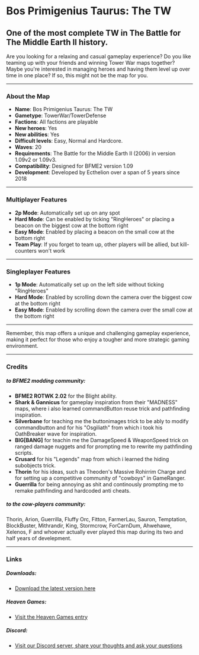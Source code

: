 # Bos Primigenius Taurus: The TW
## One of the most complete TW in The Battle for The Middle Earth II history.

Are you looking for a relaxing and casual gameplay experience? 
Do you like teaming up with your friends and winning Tower War maps together? 
Maybe you're interested in managing heroes and having them level up over time in one place? 
If so, this might not be the map for you.

---

### About the Map
- **Name**: Bos Primigenius Taurus: The TW
- **Gametype**: TowerWar/TowerDefense
- **Factions**: All factions are playable
- **New heroes**: Yes
- **New abilities**: Yes
- **Difficult levels**: Easy, Normal and Hardcore.
- **Waves**: 20
- **Requirements**: The Battle for the Middle Earth II (2006) in version 1.09v2 or 1.09v3.
- **Compatibility**: Designed for BFME2 version 1.09
- **Development**: Developed by Ecthelion over a span of 5 years since 2018

---

### Multiplayer Features
- **2p Mode**: Automatically set up on any spot
- **Hard Mode**: Can be enabled by ticking "RingHeroes" or placing a beacon on the biggest cow at the bottom right
- **Easy Mode**: Enabled by placing a beacon on the small cow at the bottom right
- **Team Play**: If you forget to team up, other players will be allied, but kill-counters won't work

---

### Singleplayer Features
- **1p Mode**: Automatically set up on the left side without ticking "RingHeroes"
- **Hard Mode**: Enabled by scrolling down the camera over the biggest cow at the bottom right
- **Easy Mode**: Enabled by scrolling down the camera over the small cow at the bottom right

---

Remember, this map offers a unique and challenging gameplay experience, 
making it perfect for those who enjoy a tougher and more strategic gaming environment.


---

### Credits

##### to BFME2 modding community:
- **BFME2 ROTWK 2.02** for the Blight ability.
- **Shark & Gannicus** for gameplay inspiration from their "MADNESS" maps, where i also learned commandButton reuse trick and pathfinding inspiration.
- **Silverbane** for teaching me the buttonimages trick to be ably to modify commandbutton and for his "Osgiliath" from which i took his OathBreaker wave for inspiration.
- **BIG[BANG]** for teachin me the DamageSpeed & WeaponSpeed trick on ranged damage nuggets and for prompting me to rewrite my pathfinding scripts.
- **Crusard** for his "Legends" map from which i learned the hiding subobjects trick.
- **Thorin** for his ideas, such as Theoden's Massive Rohirrim Charge and for setting up a competitive community of "cowboys" in GameRanger.
- **Guerrilla** for being annoying as shit and continously prompting me to remake pathfinding and hardcoded anti cheats.

##### to the cow-players community:
Thorin, Arion, Guerrilla, Fluffy Orc, Fitton, FarmerLau, Sauron, Temptation, BlockBuster, Mithrandir, King, Stormcrow, ForCarnDum, Ahwehawe, Xelenos, F and whoever actually ever played this map during its two and half years of develepment.



---

### Links


##### Downloads:
- [Download the latest version here](https://github.com/ecthelion5109/BosPrimigeniusTaurusTheTW/releases)

##### Heaven Games:
- [Visit the Heaven Games entry](https://bfme2.heavengames.com/downloads/showfile.php?fileid=1315)

##### Discord:
- [Visit our Discord server, share your thoughts and ask your questions](https://discord.gg/f2xc8nsaRs)

	
